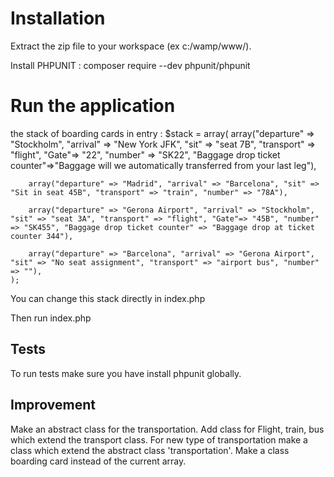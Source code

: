 # Installation
Extract the zip file to your workspace (ex c:/wamp/www/).

Install PHPUNIT : composer require --dev phpunit/phpunit

# Run the application
the stack of boarding cards in entry :
$stack = array(
        array("departure" => "Stockholm", "arrival" => "New York JFK", "sit" => "seat 7B", "transport" => "flight", "Gate"=> "22", "number" => "SK22", "Baggage drop ticket counter"=>"Baggage will we automatically transferred from your last leg"),
        
        array("departure" => "Madrid", "arrival" => "Barcelona", "sit" => "Sit in seat 45B", "transport" => "train", "number" => "78A"),
        
        array("departure" => "Gerona Airport", "arrival" => "Stockholm", "sit" => "seat 3A", "transport" => "flight", "Gate"=> "45B", "number" => "SK455", "Baggage drop ticket counter" => "Baggage drop at ticket counter 344"),
        
        array("departure" => "Barcelona", "arrival" => "Gerona Airport", "sit" => "No seat assignment", "transport" => "airport bus", "number" => ""),
    );
    
You can change this stack directly in index.php

Then run index.php

## Tests
To run tests make sure you have install phpunit globally.

## Improvement
Make an abstract class for the transportation. Add class for Flight, train, bus which extend the transport class.
For new type of transportation make a class which extend the abstract class 'transportation'.
Make a class boarding card instead of the current array.


